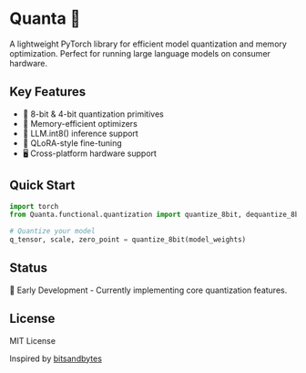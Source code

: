 # Quanta 🚀

A lightweight PyTorch library for efficient model quantization and memory optimization. Perfect for running large language models on consumer hardware.

## Key Features

- 🎯 8-bit & 4-bit quantization primitives
- 💾 Memory-efficient optimizers
- 🚀 LLM.int8() inference support
- 🔄 QLoRA-style fine-tuning
- 🖥️ Cross-platform hardware support

## Quick Start

```python
import torch
from Quanta.functional.quantization import quantize_8bit, dequantize_8bit

# Quantize your model
q_tensor, scale, zero_point = quantize_8bit(model_weights)
```

## Status

🚧 Early Development - Currently implementing core quantization features.

## License

MIT License

Inspired by [bitsandbytes](https://github.com/bitsandbytes-foundation/bitsandbytes)
